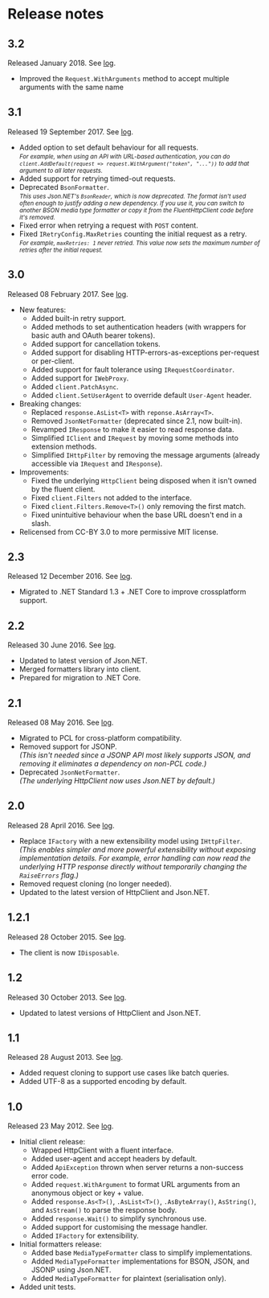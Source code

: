 # Release notes
## 3.2
Released January 2018. See [log](https://github.com/Pathoschild/FluentHttpClient/compare/3.1...3.2).

* Improved the `Request.WithArguments` method to accept multiple arguments with the same name

## 3.1
Released 19 September 2017. See [log](https://github.com/Pathoschild/FluentHttpClient/compare/3.0...3.1).

* Added option to set default behaviour for all requests.  
  <small>_For example, when using an API with URL-based authentication, you can do `client.AddDefault(request => request.WithArgument("token", "..."))` to add that argument to all later requests._</small>
* Added support for retrying timed-out requests.
* Deprecated `BsonFormatter`.  
  <small>_This uses Json.NET's `BsonReader`, which is now deprecated. The format isn't used often enough to justify adding a new dependency. If you use it, you can switch to another BSON media type formatter or copy it from the FluentHttpClient code before it's removed._</small>
* Fixed error when retrying a request with `POST` content.
* Fixed `IRetryConfig.MaxRetries` counting the initial request as a retry.  
  <small>_For example, `maxRetries: 1` never retried. This value now sets the maximum number of retries after the initial request.</small>_

## 3.0
Released 08 February 2017. See [log](https://github.com/Pathoschild/FluentHttpClient/compare/2.3...3.0).

* New features:
  * Added built-in retry support.
  * Added methods to set authentication headers (with wrappers for basic auth and OAuth bearer tokens).
  * Added support for cancellation tokens.
  * Added support for disabling HTTP-errors-as-exceptions per-request or per-client.
  * Added support for fault tolerance using `IRequestCoordinator`.
  * Added support for `IWebProxy`.
  * Added `client.PatchAsync`.
  * Added `client.SetUserAgent` to override default `User-Agent` header.
* Breaking changes:
  * Replaced `response.AsList<T>` with `reponse.AsArray<T>`.
  * Removed `JsonNetFormatter` (deprecated since 2.1, now built-in).
  * Revamped `IResponse` to make it easier to read response data.
  * Simplified `IClient` and `IRequest` by moving some methods into extension methods.
  * Simplified `IHttpFilter` by removing the message arguments (already accessible via `IRequest` and `IResponse`).
* Improvements:
  * Fixed the underlying `HttpClient` being disposed when it isn't owned by the fluent client.
  * Fixed `client.Filters` not added to the interface.
  * Fixed `client.Filters.Remove<T>()` only removing the first match.
  * Fixed unintuitive behaviour when the base URL doesn't end in a slash.
* Relicensed from CC-BY 3.0 to more permissive MIT license.

## 2.3
Released 12 December 2016. See [log](https://github.com/Pathoschild/FluentHttpClient/compare/2.2.0..2.3).

* Migrated to .NET Standard 1.3 + .NET Core to improve crossplatform support.

## 2.2
Released 30 June 2016. See [log](https://github.com/Pathoschild/FluentHttpClient/compare/2.1.0..2.2.0).

* Updated to latest version of Json.NET.
* Merged formatters library into client.
* Prepared for migration to .NET Core.


## 2.1
Released 08 May 2016. See [log](https://github.com/Pathoschild/FluentHttpClient/compare/2.0.0..2.1.0).

* Migrated to PCL for cross-platform compatibility.
* Removed support for JSONP.  
  _(This isn't needed since a JSONP API most likely supports JSON, and removing it eliminates a
  dependency on non-PCL code.)_
* Deprecated `JsonNetFormatter`.  
  _(The underlying HttpClient now uses Json.NET by default.)_

## 2.0
Released 28 April 2016. See [log](https://github.com/Pathoschild/FluentHttpClient/compare/1.2.1..2.0.0).

* Replace `IFactory` with a new extensibility model using `IHttpFilter`.  
  _(This enables simpler and more powerful extensibility without exposing implementation details.
  For example, error handling can now read the underlying HTTP response directly without
  temporarily changing the `RaiseErrors` flag.)_
* Removed request cloning (no longer needed).
* Updated to the latest version of HttpClient and Json.NET.

## 1.2.1
Released 28 October 2015. See [log](https://github.com/Pathoschild/FluentHttpClient/compare/1.2.0..1.2.1).

* The client is now `IDisposable`.

## 1.2
Released 30 October 2013. See [log](https://github.com/Pathoschild/FluentHttpClient/compare/1.1.0..1.2.0).

* Updated to latest versions of HttpClient and Json.NET.

## 1.1
Released 28 August 2013. See [log](https://github.com/Pathoschild/FluentHttpClient/compare/1.0.0..1.1.0).

* Added request cloning to support use cases like batch queries.
* Added UTF-8 as a supported encoding by default.


## 1.0
Released 23 May 2012. See [log](https://github.com/Pathoschild/FluentHttpClient/compare/a316a15a7aaa8b3882fa9111db192a1d962b72ed...1.0.0).

* Initial client release:
  * Wrapped HttpClient with a fluent interface.
  * Added user-agent and accept headers by default.
  * Added `ApiException` thrown when server returns a non-success error code.
  * Added `request.WithArgument` to format URL arguments from an anonymous object or key + value.
  * Added `response.As<T>()`, `.AsList<T>()`, `.AsByteArray()`, `AsString()`, and `AsStream()` to parse the response body.
  * Added `response.Wait()` to simplify synchronous use.
  * Added support for customising the message handler.
  * Added `IFactory` for extensibility.
* Initial formatters release:
  * Added base `MediaTypeFormatter` class to simplify implementations.
  * Added `MediaTypeFormatter` implementations for BSON, JSON, and JSONP using Json.NET.
  * Added `MediaTypeFormatter` for plaintext (serialisation only).
* Added unit tests.


